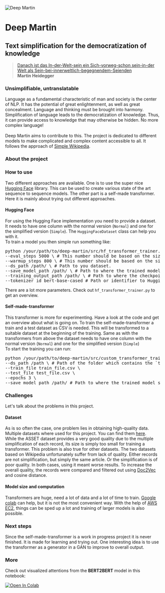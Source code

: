 <img src="https://github.com/stoffy/martin/blob/master/images/title_image.png?raw=true" alt="Deep Martin">

<h1>Deep Martin</h1>
<h2>Text simplification for the democratization of knowledge</h2>
<blockquote><a href="https://www.deepl.com/translator#de/en/Danach%20ist%20das%20In-der-Welt-sein%20ein%20Sich-vorweg-schon%20sein-in-der%20Welt%20als%20Sein-bei-innerweltlich-begegnendem-Seienden">Danach ist das In-der-Welt-sein ein Sich-vorweg-schon sein-in-der Welt als Sein-bei-innerweltlich-begegnendem-Seienden</a><br><b>Martin Heidegger</b></blockquote>
<h3>Unsimplifiable, untranslatable</h3>

<p>Language as a fundamental characteristic of man and society is the center of NLP. It has the potential of great enlightenment, as well as great concealment.  Language and thinking must be brought into harmony.
Simplification of language leads to the democratization of knowledge. Thus, it can provide access to knowledge that may otherwise be hidden. No more complex language!
<br><br>
Deep Martin aims to contribute to this.
The project is dedicated to different models to make complicated and complex content accessible to all. 
It follows the approach of <a href="https://simple.wikipedia.org/wiki/Main_Page">Simple Wikipedia</a>.</p> 

<h3>About the project</h3>

<h3>How to use</h3>

<p>Two different approaches are available. 
One is to use the super nice <a href="https://huggingface.co">Hugging Face</a> library. 
This can be used to create various state of the art sequence to sequence models. 
The other part is a self-made transformer. 
Here it is mainly about trying out different approaches.</p>
<h4>Hugging Face</h4>
<p>For using the Hugging Face implementation you need to provide a dataset. It needs to have one column with the normal version (<code>Normal</code>)
and one for the simplified version (<code>Simple</code>).
The <code>HuggingFaceDataset</code> class can help you with it.<br>To train
a model you then simple run something like:<br></p>
<pre>
python /your/path/to/deep-martin/src/hf_transformer_trainer.py \
--eval_steps 5000 \ # This number should be based on the size of the dataset. 
--warmup_steps 800 \ # This number should be based on the size of the dataset.
--ds_path /path/ \ # Path to you dataset.
--save_model_path /path/ \ # Path to where the trained model should be stored.
--training_output_path /path/ \ # Path to where the checkpoints and the training data should be stored.
--tokenizer_id bert-base-cased # Path or identifier to Hugging Face tokenizer.
</pre>
<p>There are a lot more parameters. Check out <code>hf_transformer_trainer.py</code> to get an overview.</p>

<h4>Self-made-transformer</h4>
<p>This transformer is more for experimenting. Have a look at the code and get an overview about what is going on.
To train the self-made-transformer a train and a test dataset as CSV is needed. This will be transformed
to a suitable dataset at the beginning of the training. Same as with the transformers from above the dataset needs to have one column with the normal version (<code>Normal</code>)
and one for the simplified version (<code>Simple</code>) <br>
To start the training you can run:<br></p>
<pre>
python /your/path/to/deep-martin/src/custom_transformer_trainer.py \
--ds_path /path \ # Path of the folder which contains the `train_file.csv` and the `test_file.csv`
--train_file train_file.csv \
--test_file test_file.csv \
--epochs 3 \
--save_model_path /path/ # Path to where the trained model should be stored.
</pre>

<h3>Challenges</h3>
<p>Let's talk about the problems in this project. </p>
<h4>Dataset</h4>
<p>As is so often the case, one problem lies in obtaining high-quality data.
Multiple datasets where used for this project. You can find them 
<a href="https://paperswithcode.com/task/text-simplification">here</a>.<br>
While the ASSET dataset provides a very good quality due to the multiple simplification of each record, its size is simply too small for training a transformer. 
This problem is also true for other datasets. 
The two datasets based on Wikipedia unfortunately suffer from 
lack of quality. Either records are not simplification, 
but simply the same article. Or the simplification is of poor quality. In both cases, using it meant worse results.
To increase the overall quality, the records were compared and 
filtered out using <a href="https://radimrehurek.com/gensim/models/doc2vec.html">Doc2Vec</a> and cosine distance. 
</p>

<h4>Model size and computation</h4>
<p>
Transformers are huge, need a lot of data and a lot of time to train. 
<a href="http://research.google.com/colaboratory/">Google colab</a> can help, but it is not the most convenient way. 
With the help of <a href="https://aws.amazon.com/de/ec2">AWS EC2</a>, things can be sped up a lot and training of larger models is also possible.
</p>

<h3>Next steps</h3>
<p>Since the self-made-transformer is a work in progress project it is never finished.
It is made for learning and trying out. One interesting idea is to use the
transformer as a generator in a GAN to improve to overall output.</p>

<h3>More</h3>
<p>Check out visualized attentions from the <b>BERT2BERT</b> model in this notebook:</p>
<a href="https://colab.research.google.com/github/stoffy/deep-martin/blob/master/notebooks/attention_viszualizer.ipynb">
  <img src="https://colab.research.google.com/assets/colab-badge.svg" alt="Open In Colab"/>
</a>